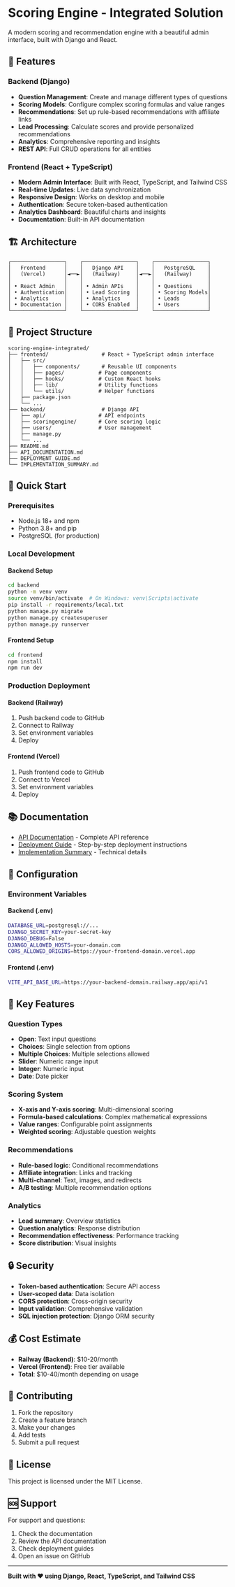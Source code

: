 # Scoring Engine - Integrated Solution

A modern scoring and recommendation engine with a beautiful admin interface, built with Django and React.

## 🚀 Features

### Backend (Django)
- **Question Management**: Create and manage different types of questions
- **Scoring Models**: Configure complex scoring formulas and value ranges
- **Recommendations**: Set up rule-based recommendations with affiliate links
- **Lead Processing**: Calculate scores and provide personalized recommendations
- **Analytics**: Comprehensive reporting and insights
- **REST API**: Full CRUD operations for all entities

### Frontend (React + TypeScript)
- **Modern Admin Interface**: Built with React, TypeScript, and Tailwind CSS
- **Real-time Updates**: Live data synchronization
- **Responsive Design**: Works on desktop and mobile
- **Authentication**: Secure token-based authentication
- **Analytics Dashboard**: Beautiful charts and insights
- **Documentation**: Built-in API documentation

## 🏗️ Architecture

```
┌─────────────────┐    ┌─────────────────┐    ┌─────────────────┐
│   Frontend      │    │   Django API    │    │   PostgreSQL    │
│   (Vercel)      │◄──►│   (Railway)     │◄──►│   (Railway)     │
│                 │    │                 │    │                 │
│ • React Admin   │    │ • Admin APIs    │    │ • Questions     │
│ • Authentication│    │ • Lead Scoring  │    │ • Scoring Models│
│ • Analytics     │    │ • Analytics     │    │ • Leads         │
│ • Documentation │    │ • CORS Enabled  │    │ • Users         │
└─────────────────┘    └─────────────────┘    └─────────────────┘
```

## 📁 Project Structure

```
scoring-engine-integrated/
├── frontend/                 # React + TypeScript admin interface
│   ├── src/
│   │   ├── components/       # Reusable UI components
│   │   ├── pages/           # Page components
│   │   ├── hooks/           # Custom React hooks
│   │   ├── lib/             # Utility functions
│   │   └── utils/           # Helper functions
│   ├── package.json
│   └── ...
├── backend/                  # Django API
│   ├── api/                 # API endpoints
│   ├── scoringengine/       # Core scoring logic
│   ├── users/               # User management
│   ├── manage.py
│   └── ...
├── README.md
├── API_DOCUMENTATION.md
├── DEPLOYMENT_GUIDE.md
└── IMPLEMENTATION_SUMMARY.md
```

## 🚀 Quick Start

### Prerequisites
- Node.js 18+ and npm
- Python 3.8+ and pip
- PostgreSQL (for production)

### Local Development

#### Backend Setup
```bash
cd backend
python -m venv venv
source venv/bin/activate  # On Windows: venv\Scripts\activate
pip install -r requirements/local.txt
python manage.py migrate
python manage.py createsuperuser
python manage.py runserver
```

#### Frontend Setup
```bash
cd frontend
npm install
npm run dev
```

### Production Deployment

#### Backend (Railway)
1. Push backend code to GitHub
2. Connect to Railway
3. Set environment variables
4. Deploy

#### Frontend (Vercel)
1. Push frontend code to GitHub
2. Connect to Vercel
3. Set environment variables
4. Deploy

## 📚 Documentation

- [API Documentation](API_DOCUMENTATION.md) - Complete API reference
- [Deployment Guide](DEPLOYMENT_GUIDE.md) - Step-by-step deployment instructions
- [Implementation Summary](IMPLEMENTATION_SUMMARY.md) - Technical details

## 🔧 Configuration

### Environment Variables

#### Backend (.env)
```bash
DATABASE_URL=postgresql://...
DJANGO_SECRET_KEY=your-secret-key
DJANGO_DEBUG=False
DJANGO_ALLOWED_HOSTS=your-domain.com
CORS_ALLOWED_ORIGINS=https://your-frontend-domain.vercel.app
```

#### Frontend (.env)
```bash
VITE_API_BASE_URL=https://your-backend-domain.railway.app/api/v1
```

## 🎯 Key Features

### Question Types
- **Open**: Text input questions
- **Choices**: Single selection from options
- **Multiple Choices**: Multiple selections allowed
- **Slider**: Numeric range input
- **Integer**: Numeric input
- **Date**: Date picker

### Scoring System
- **X-axis and Y-axis scoring**: Multi-dimensional scoring
- **Formula-based calculations**: Complex mathematical expressions
- **Value ranges**: Configurable point assignments
- **Weighted scoring**: Adjustable question weights

### Recommendations
- **Rule-based logic**: Conditional recommendations
- **Affiliate integration**: Links and tracking
- **Multi-channel**: Text, images, and redirects
- **A/B testing**: Multiple recommendation options

### Analytics
- **Lead summary**: Overview statistics
- **Question analytics**: Response distribution
- **Recommendation effectiveness**: Performance tracking
- **Score distribution**: Visual insights

## 🔒 Security

- **Token-based authentication**: Secure API access
- **User-scoped data**: Data isolation
- **CORS protection**: Cross-origin security
- **Input validation**: Comprehensive validation
- **SQL injection protection**: Django ORM security

## 💰 Cost Estimate

- **Railway (Backend)**: $10-20/month
- **Vercel (Frontend)**: Free tier available
- **Total**: $10-40/month depending on usage

## 🤝 Contributing

1. Fork the repository
2. Create a feature branch
3. Make your changes
4. Add tests
5. Submit a pull request

## 📄 License

This project is licensed under the MIT License.

## 🆘 Support

For support and questions:
1. Check the documentation
2. Review the API documentation
3. Check deployment guides
4. Open an issue on GitHub

---

**Built with ❤️ using Django, React, TypeScript, and Tailwind CSS**
